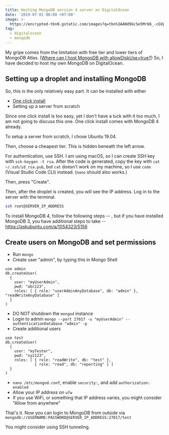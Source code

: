 ```yaml
---
title: Hosting MongoDB version 4 server on DigitalOcean
date: '2019-07-01 00:00 +07:00'
image: >-
  https://encrypted-tbn0.gstatic.com/images?q=tbn%3AANd9GcSe5Mr66_-cGVpyv_4SIkxAx1h0thctF1Ri8th9kS86mWy20wuQ
tag:
  - digitalocean
  - mongodb
---
```


My gripe comes from the limitation with free tier and lower tiers of MongoDB Atlas. ([Where can I host MongoDB with allowDiskUse=true?](https://www.quora.com/unanswered/Where-can-I-host-MongoDB-with-allowDiskUse-true)) So, I have decided to host my own MongoDB on DigitalOcean.

<!-- excerpt_separator -->

## Setting up a droplet and installing MongoDB

So, this is the only relatively easy part. It can be installed with either

- [One click install](https://pages.news.digitalocean.com/AF2V0vEI30XV5290060l08D)
- Setting up a server from scratch

Since one click install is too easy, yet I don't have a luck with it too much, I am not going to discuss this one. One click install comes with MongoDB 4 already.

To setup a server from scratch, I chose Ubuntu 19.04.

Then, choose a cheapest tier. This is hidden beneath the left arrow.

For authentication, use SSH. I am using macOS, so I can create SSH key with `ssh-keygen -t rsa`. After the code is generated, copy the key with `cat ~/.ssh/id_rsa.pub`, but `cat` doesn't work on my machine, so I use `code` (Visual Studio Code CLI) instead. (`nano` should also works.)

Then, press "Create".

Then, after the droplet is created, you will see the IP address. Log in to the server with the terminal.

```sh
ssh root@SERVER_IP_ADDRESS
```

To install MongoDB 4, follow the following steps -- , but if you have installed MongoDB 3, you have additional steps to take -- <https://askubuntu.com/a/1054323/5156>

## Create users on MongoDB and set permissions

- Run `mongo`
- Create user "admin", by typing this in Mongo Shell

```mongo
use admin
db.createUser(
  {
    user: "myUserAdmin",
    pwd: "abc123",
    roles: [ { role: "userAdminAnyDatabase", db: "admin" }, "readWriteAnyDatabase" ]
  }
)
```

- DO NOT shutdown the `mongod` instance
- Login to admin `mongo --port 27017 -u "myUserAdmin" --authenticationDatabase "admin" -p`
- Create additional users

```mongo
use test
db.createUser(
  {
    user: "myTester",
    pwd: "xyz123",
    roles: [ { role: "readWrite", db: "test" },
             { role: "read", db: "reporting" } ]
  }
)
```

- `nano /etc/mongod.conf`, enable `security:`, and add `authorization: enabled`
- Allow your IP address on `ufw`
- If you use WiFi, or something that IP address varies, you might consider "Allow from anywhere"

That's it. Now you can login to MongoDB from outside via `mongodb://USERNAME:PASSWORD@SERVER_IP_ADDRESS:27017/test`

You might consider using SSH tunneling.
